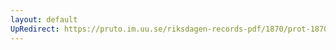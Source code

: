 ```yaml
---
layout: default
UpRedirect: https://pruto.im.uu.se/riksdagen-records-pdf/1870/prot-1870--ak--326/prot-1870--ak--326_002.pdf
---
```

